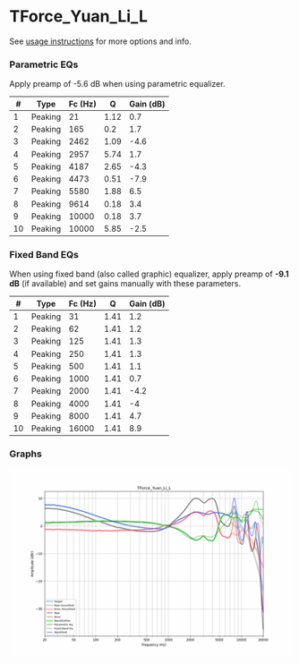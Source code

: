 # TForce_Yuan_Li_L
See [usage instructions](https://github.com/jaakkopasanen/AutoEq#usage) for more options and info.

### Parametric EQs
Apply preamp of -5.6 dB when using parametric equalizer.

|   # | Type    |   Fc (Hz) |    Q |   Gain (dB) |
|-----|---------|-----------|------|-------------|
|   1 | Peaking |        21 | 1.12 |         0.7 |
|   2 | Peaking |       165 | 0.2  |         1.7 |
|   3 | Peaking |      2462 | 1.09 |        -4.6 |
|   4 | Peaking |      2957 | 5.74 |         1.7 |
|   5 | Peaking |      4187 | 2.65 |        -4.3 |
|   6 | Peaking |      4473 | 0.51 |        -7.9 |
|   7 | Peaking |      5580 | 1.88 |         6.5 |
|   8 | Peaking |      9614 | 0.18 |         3.4 |
|   9 | Peaking |     10000 | 0.18 |         3.7 |
|  10 | Peaking |     10000 | 5.85 |        -2.5 |

### Fixed Band EQs
When using fixed band (also called graphic) equalizer, apply preamp of **-9.1 dB** (if available) and set gains manually with these parameters.

|   # | Type    |   Fc (Hz) |    Q |   Gain (dB) |
|-----|---------|-----------|------|-------------|
|   1 | Peaking |        31 | 1.41 |         1.2 |
|   2 | Peaking |        62 | 1.41 |         1.2 |
|   3 | Peaking |       125 | 1.41 |         1.3 |
|   4 | Peaking |       250 | 1.41 |         1.3 |
|   5 | Peaking |       500 | 1.41 |         1.1 |
|   6 | Peaking |      1000 | 1.41 |         0.7 |
|   7 | Peaking |      2000 | 1.41 |        -4.2 |
|   8 | Peaking |      4000 | 1.41 |        -4   |
|   9 | Peaking |      8000 | 1.41 |         4.7 |
|  10 | Peaking |     16000 | 1.41 |         8.9 |

### Graphs
![](./TForce_Yuan_Li_L.png)
